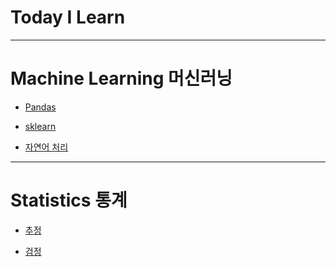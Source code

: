 Today I Learn
===============
---

# Machine Learning 머신러닝

* [Pandas](https://github.com/JAEHYUNYUK/python/blob/main/Pandas/Pandas.md)

* [sklearn](https://github.com/JAEHYUNYUK/Machine-Learning/blob/main/sklearn/sklearn.md)

* [자연어 처리](https://github.com/JAEHYUNYUK/Machine-Learning#자연어-처리)
---
# Statistics 통계

* [추정](https://github.com/JAEHYUNYUK/-Statistics-/blob/main/README.md)

* [검정](https://github.com/JAEHYUNYUK/-Statistics-/blob/main/README.md)
